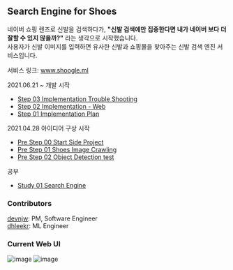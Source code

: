 ## Search Engine for Shoes
네이버 쇼핑 렌즈로 신발을 검색하다가, **"신발 검색에만 집중한다면 내가 네이버 보다 더 잘할 수 있지 않을까?"** 라는 생각으로 시작했습니다.<br>
사용자가 신발 이미지를 입력하면 유사한 신발과 쇼핑몰을 찾아주는 신발 검색 엔진 서비스입니다.<br>

서비스 링크: www.shoogle.ml<br>

2021.06.21 ~ 개발 시작
* [Step 03 Implementation Trouble Shooting](https://mapadubak.tistory.com/119)
* [Step 02 Implementation - Web](https://mapadubak.tistory.com/118)
* [Step 01 Implementation Plan](https://mapadubak.tistory.com/117)

2021.04.28 아이디어 구상 시작

* [Pre Step 00 Start Side Project](https://mapadubak.tistory.com/109)
* [Pre Step 01 Shoes Image Crawling](https://mapadubak.tistory.com/110)
* [Pre Step 02 Object Detection test](https://mapadubak.tistory.com/113)

공부
* [Study 01 Search Engine](https://mapadubak.tistory.com/116)

### Contributors
[devnjw](https://github.com/devnjw): PM, Software Engineer<br>
[dhleekr](https://github.com/dhleekr): ML Engineer

### Current Web UI

![image](https://user-images.githubusercontent.com/48133047/123505692-897ede00-d69b-11eb-839d-e6565f92f803.png)
![image](https://user-images.githubusercontent.com/48133047/123505696-8e439200-d69b-11eb-9954-a598238b605a.png)
